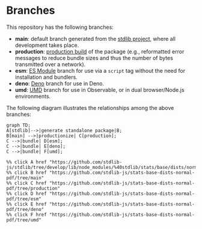 <!--

@license Apache-2.0

Copyright (c) 2022 The Stdlib Authors.

Licensed under the Apache License, Version 2.0 (the "License");
you may not use this file except in compliance with the License.
You may obtain a copy of the License at

    http://www.apache.org/licenses/LICENSE-2.0

Unless required by applicable law or agreed to in writing, software
distributed under the License is distributed on an "AS IS" BASIS,
WITHOUT WARRANTIES OR CONDITIONS OF ANY KIND, either express or implied.
See the License for the specific language governing permissions and
limitations under the License.

-->

# Branches

This repository has the following branches:

-   **main**: default branch generated from the [stdlib project][stdlib-url], where all development takes place.
-   **production**: [production build][production-url] of the package (e.g., reformatted error messages to reduce bundle sizes and thus the number of bytes transmitted over a network).
-   **esm**: [ES Module][esm-url] branch for use via a `script` tag without the need for installation and bundlers.
-   **deno**: [Deno][deno-url] branch for use in Deno.
-   **umd**: [UMD][umd-url] branch for use in Observable, or in dual browser/Node.js environments.

The following diagram illustrates the relationships among the above branches:

```mermaid
graph TD;
A[stdlib]-->|generate standalone package|B;
B[main] -->|productionize| C[production];
C -->|bundle| D[esm];
C -->|bundle| E[deno];
C -->|bundle| F[umd];

%% click A href "https://github.com/stdlib-js/stdlib/tree/develop/lib/node_modules/%40stdlib/stats/base/dists/normal/pdf"
%% click B href "https://github.com/stdlib-js/stats-base-dists-normal-pdf/tree/main"
%% click C href "https://github.com/stdlib-js/stats-base-dists-normal-pdf/tree/production"
%% click D href "https://github.com/stdlib-js/stats-base-dists-normal-pdf/tree/esm"
%% click E href "https://github.com/stdlib-js/stats-base-dists-normal-pdf/tree/deno"
%% click F href "https://github.com/stdlib-js/stats-base-dists-normal-pdf/tree/umd"
```

[stdlib-url]: https://github.com/stdlib-js/stdlib/tree/develop/lib/node_modules/%40stdlib/stats/base/dists/normal/pdf
[production-url]: https://github.com/stdlib-js/stats-base-dists-normal-pdf/tree/production
[deno-url]: https://github.com/stdlib-js/stats-base-dists-normal-pdf/tree/deno
[umd-url]: https://github.com/stdlib-js/stats-base-dists-normal-pdf/tree/umd
[esm-url]: https://github.com/stdlib-js/stats-base-dists-normal-pdf/tree/esm